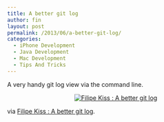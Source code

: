 ```yaml
---
title: A better git log
author: fin
layout: post
permalink: /2013/06/a-better-git-log/
categories:
  - iPhone Development
  - Java Development
  - Mac Development
  - Tips And Tricks
---
```

A very handy git log view via the command line.

<p style="text-align: center;">
  <a href="https://coderwall.com/p/euwpig"><img src='http://finbarrbrady.com/wp-content/uploads/2013/06/1._git_lg__git_.jpg' alt='Filipe Kiss : A better git log' /></a>
</p>

via [Filipe Kiss : A better git log][1].

 [1]: https://coderwall.com/p/euwpig